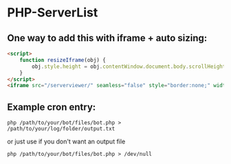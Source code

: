 # PHP-ServerList

One way to add this with iframe + auto sizing:
---
```html
<script>
    function resizeIframe(obj) {
        obj.style.height = obj.contentWindow.document.body.scrollHeight + 'px';
    }
</script>
<iframe src="/serverviewer/" seamless="false" style="border:none;" width="100%" frameborder="0" scrolling="no" onload="resizeIframe(this)" align="left"></iframe>
```

Example cron entry:
---
```
php /path/to/your/bot/files/bot.php > /path/to/your/log/folder/output.txt
```

or just use if you don't want an output file

```
php /path/to/your/bot/files/bot.php > /dev/null
```
